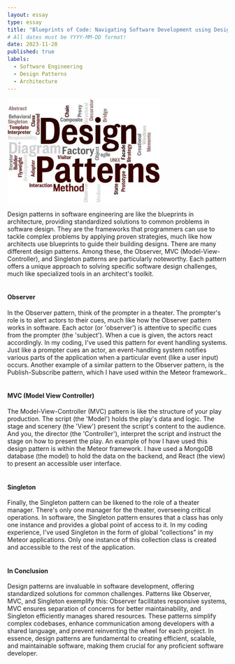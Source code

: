 ```yaml
---
layout: essay
type: essay
title: "Blueprints of Code: Navigating Software Development using Design Patterns"
# All dates must be YYYY-MM-DD format!
date: 2023-11-28
published: true
labels:
  - Software Engineering
  - Design Patterns
  - Architecture
---
```


<p>
	<img width="350px" src="../img/design-patterns.jpg" class="img-thumbnail" >

  Design patterns in software engineering are like the blueprints in architecture, providing standardized solutions to common problems in software design. They are the frameworks 
  that programmers can use to tackle complex problems by applying proven strategies, much like how architects use blueprints to guide their building designs. There are many different design patterns. 
  Among these, the Observer, MVC (Model-View-Controller), and Singleton patterns are particularly noteworthy. Each pattern offers a unique approach to solving specific software design challenges, 
  much like specialized tools in an architect's toolkit. 
<br><br>

<h4>
	Observer
</h4>
In the Observer pattern, think of the prompter in a theater. The prompter's role is to alert actors to their cues, much like how the Observer pattern works in software. 
Each actor (or 'observer') is attentive to specific cues from the prompter (the 'subject'). When a cue is given, the actors react accordingly. In my coding, I've used this pattern for 
event handling systems. Just like a prompter cues an actor, an event-handling system notifies various parts of the application when a particular event (like a user input) occurs. Another example of a
similar pattern to the Observer pattern, is the Publish-Subscribe pattern, which I have used within the Meteor framework..
<br><br>


<h4>
	MVC (Model View Controller)
</h4>
The Model-View-Controller (MVC) pattern is like the structure of your play production. The script (the 'Model') holds the play's data and logic. The stage and scenery (the 'View')
present the script's content to the audience. And you, the director (the 'Controller'), interpret the script and instruct the stage on how to present the play. An example of how I 
have used this design pattern is within the Meteor framework. I have used a MongoDB database (the model) to hold the data on the backend, and React (the view) to present an accessible user interface.
<br><br>

<h4>
	Singleton
</h4>
Finally, the Singleton pattern can be likened to the role of a theater manager. There's only one manager for the theater, overseeing critical operations. In software, the Singleton pattern ensures 
that a class has only one instance and provides a global point of access to it. In my coding experience, I've used Singleton in the form of global “collections” in my Meteor applications. Only one instance 
of this collection class is created and accessible to the rest of the application. 
<br><br>

<h4>
	In Conclusion
</h4>
Design patterns are invaluable in software development, offering standardized solutions for common challenges. Patterns like Observer, MVC, and Singleton exemplify this: Observer facilitates responsive systems, 
MVC ensures separation of concerns for better maintainability, and Singleton efficiently manages shared resources. These patterns simplify complex codebases, enhance communication among developers with a 
shared language, and prevent reinventing the wheel for each project. In essence, design patterns are fundamental to creating efficient, scalable, and maintainable software, making them crucial 
for any proficient software developer.
</p>
